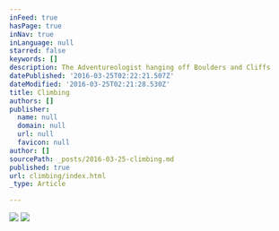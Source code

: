 ```yaml
---
inFeed: true
hasPage: true
inNav: true
inLanguage: null
starred: false
keywords: []
description: The Adventureologist hanging off Boulders and Cliffs
datePublished: '2016-03-25T02:22:21.507Z'
dateModified: '2016-03-25T02:21:28.530Z'
title: Climbing
authors: []
publisher:
  name: null
  domain: null
  url: null
  favicon: null
author: []
sourcePath: _posts/2016-03-25-climbing.md
published: true
url: climbing/index.html
_type: Article

---
```

![](https://the-grid-user-content.s3-us-west-2.amazonaws.com/2482dca5-ecd7-40c5-9e4d-a81b780e264e.jpg)
![](https://the-grid-user-content.s3-us-west-2.amazonaws.com/a6a51e5a-e8a3-4637-9f33-88dd597cf2b3.jpg)